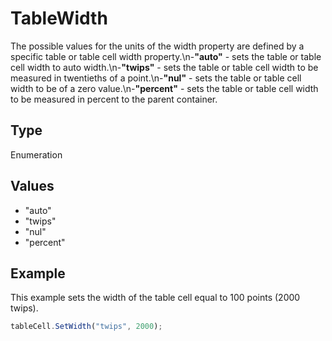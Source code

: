 # TableWidth

The possible values for the units of the width property are defined by a specific table or table cell width property.\n-**"auto"** - sets the table or table cell width to auto width.\n-**"twips"** - sets the table or table cell width to be measured in twentieths of a point.\n-**"nul"** - sets the table or table cell width to be of a zero value.\n-**"percent"** - sets the table or table cell width to be measured in percent to the parent container.

## Type

Enumeration

## Values

- "auto"
- "twips"
- "nul"
- "percent"


## Example

This example sets the width of the table cell equal to 100 points (2000 twips).

```javascript editor-pdf
tableCell.SetWidth("twips", 2000);
```
